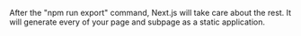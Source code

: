 After the "npm run export" command, Next.js will take care about the rest. It will generate every of your page and subpage as a static application.